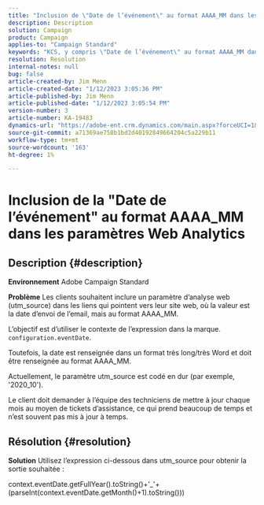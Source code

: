 ```yaml
---
title: "Inclusion de \"Date de l’événement\" au format AAAA_MM dans les paramètres Web Analytics"
description: Description
solution: Campaign
product: Campaign
applies-to: "Campaign Standard"
keywords: "KCS, y compris \"Date de l’événement\" au format AAAA_MM dans les paramètres Web Analytics, Adobe Campaign Standard, ACS"
resolution: Resolution
internal-notes: null
bug: false
article-created-by: Jim Menn
article-created-date: "1/12/2023 3:05:36 PM"
article-published-by: Jim Menn
article-published-date: "1/12/2023 3:05:54 PM"
version-number: 3
article-number: KA-19483
dynamics-url: "https://adobe-ent.crm.dynamics.com/main.aspx?forceUCI=1&pagetype=entityrecord&etn=knowledgearticle&id=e091d78d-8a92-ed11-aad1-6045bd0065f9"
source-git-commit: a71369ae758b1bd2d40192849664204c5a229b11
workflow-type: tm+mt
source-wordcount: '163'
ht-degree: 1%

---
```


# Inclusion de la &quot;Date de l’événement&quot; au format AAAA_MM dans les paramètres Web Analytics

## Description {#description}


<b>Environnement</b>
Adobe Campaign Standard

<b>Problème</b>
Les clients souhaitent inclure un paramètre d’analyse web (utm_source) dans les liens qui pointent vers leur site web, où la valeur est la date d’envoi de l’email, mais au format AAAA_MM.

L’objectif est d’utiliser le contexte de l’expression dans la marque. `configuration.eventDate`.

Toutefois, la date est renseignée dans un format très long/très Word et doit être renseignée au format AAAA_MM.

Actuellement, le paramètre utm_source est codé en dur (par exemple, &#39;2020_10&#39;).

Le client doit demander à l’équipe des techniciens de mettre à jour chaque mois au moyen de tickets d’assistance, ce qui prend beaucoup de temps et n’est souvent pas mis à jour à temps.


## Résolution {#resolution}


<b>Solution</b>
Utilisez l’expression ci-dessous dans utm_source pour obtenir la sortie souhaitée :

context.eventDate.getFullYear().toString()+&#39;_&#39;+(parseInt(context.eventDate.getMonth()+1).toString()))
